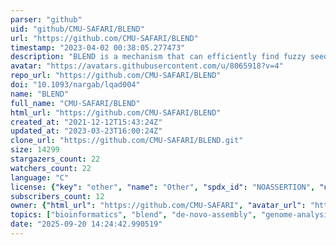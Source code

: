 ```yaml
---
parser: "github"
uid: "github/CMU-SAFARI/BLEND"
url: "https://github.com/CMU-SAFARI/BLEND"
timestamp: "2023-04-02 00:38:05.277473"
description: "BLEND is a mechanism that can efficiently find fuzzy seed matches between sequences to significantly improve the performance and accuracy while reducing the memory space usage of two important applications: 1) finding overlapping reads and 2) read mapping. Described by Firtina et al. (published in NARGAB https://doi.org/10.1093/nargab/lqad004)"
avatar: "https://avatars.githubusercontent.com/u/8065918?v=4"
repo_url: "https://github.com/CMU-SAFARI/BLEND"
doi: "10.1093/nargab/lqad004"
name: "BLEND"
full_name: "CMU-SAFARI/BLEND"
html_url: "https://github.com/CMU-SAFARI/BLEND"
created_at: "2021-12-12T15:43:24Z"
updated_at: "2023-03-23T16:00:24Z"
clone_url: "https://github.com/CMU-SAFARI/BLEND.git"
size: 14299
stargazers_count: 22
watchers_count: 22
language: "C"
license: {"key": "other", "name": "Other", "spdx_id": "NOASSERTION", "url": null, "node_id": "MDc6TGljZW5zZTA="}
subscribers_count: 12
owner: {"html_url": "https://github.com/CMU-SAFARI", "avatar_url": "https://avatars.githubusercontent.com/u/8065918?v=4", "login": "CMU-SAFARI", "type": "Organization"}
topics: ["bioinformatics", "blend", "de-novo-assembly", "genome-analysis", "genome-assembly", "minimizers", "read-mapping", "strobemers", "fuzzy-seeds", "read-overlapping", "seed-matching", "spaced-seeds"]
date: "2025-09-20 14:24:42.990519"
---
```

